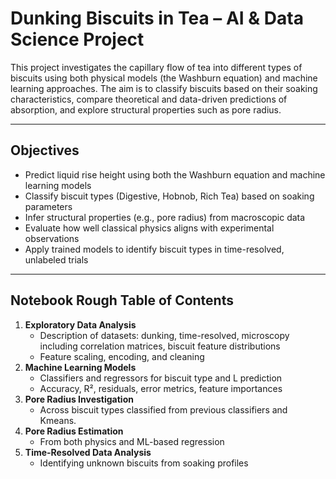 # Dunking Biscuits in Tea – AI & Data Science Project

This project investigates the capillary flow of tea into different types of biscuits using both physical models (the Washburn equation) and machine learning approaches. The aim is to classify biscuits based on their soaking characteristics, compare theoretical and data-driven predictions of absorption, and explore structural properties such as pore radius.

---

## Objectives

- Predict liquid rise height using both the Washburn equation and machine learning models
- Classify biscuit types (Digestive, Hobnob, Rich Tea) based on soaking parameters
- Infer structural properties (e.g., pore radius) from macroscopic data
- Evaluate how well classical physics aligns with experimental observations
- Apply trained models to identify biscuit types in time-resolved, unlabeled trials

---

## Notebook Rough Table of Contents

1. **Exploratory Data Analysis**
   - Description of datasets: dunking, time-resolved, microscopy including correlation matrices, biscuit feature distributions
   - Feature scaling, encoding, and cleaning
2. **Machine Learning Models**
   - Classifiers and regressors for biscuit type and L prediction
   - Accuracy, R², residuals, error metrics, feature importances
3. **Pore Radius Investigation**
   - Across biscuit types classified from previous classifiers and Kmeans. 
4. **Pore Radius Estimation**
   - From both physics and ML-based regression
7. **Time-Resolved Data Analysis**
   - Identifying unknown biscuits from soaking profiles


